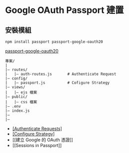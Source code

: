 # Google OAuth Passport 建置
## 安裝模組
```
npm install passport passport-google-oauth20
```
[passport-google-oauth20](https://www.passportjs.org/packages/passport-google-oauth20/)

```
專案/
|
|– routes/
|   |– auth-routes.js		# Authenticate Request
|– config/
|   |– passport.js			# Cofigure Strategy
|– views/
|   |– ejs 檔案
|– public/
|   |– css 檔案
|– .env
|– index.js
|– 
|– 
```
	
- [[Authenticate Requests]](auth-routes)
- [[Configure Strategy]](passport.js)
- [[建立 Google 的 OAuth 憑證]]
- [[Sessions in Passport]]